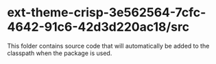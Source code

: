 # ext-theme-crisp-3e562564-7cfc-4642-91c6-42d3d220ac18/src

This folder contains source code that will automatically be added to the classpath when
the package is used.
